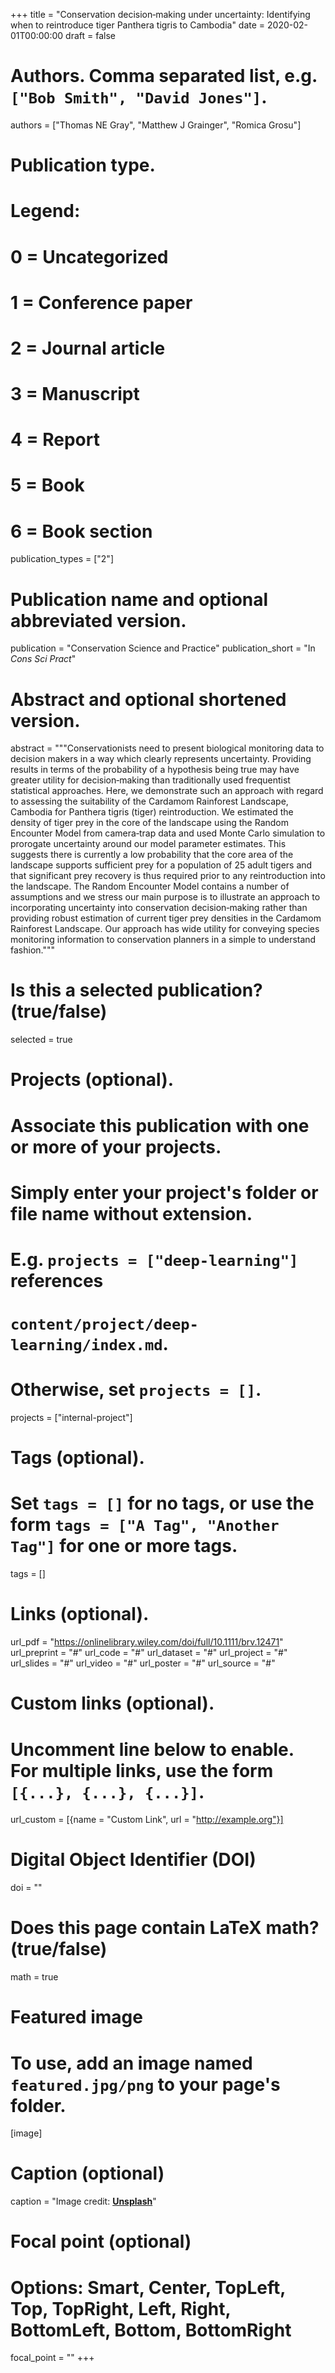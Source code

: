 +++
title = "Conservation decision‐making under uncertainty: Identifying when to reintroduce tiger Panthera tigris to Cambodia"
date = 2020-02-01T00:00:00
draft = false

# Authors. Comma separated list, e.g. `["Bob Smith", "David Jones"]`.
authors = ["Thomas NE Gray", "Matthew J Grainger", "Romica Grosu"]

# Publication type.
# Legend:
# 0 = Uncategorized
# 1 = Conference paper
# 2 = Journal article
# 3 = Manuscript
# 4 = Report
# 5 = Book
# 6 = Book section
publication_types = ["2"]

# Publication name and optional abbreviated version.
publication = "Conservation Science and Practice"
publication_short = "In *Cons Sci Pract*"

# Abstract and optional shortened version.
abstract = """Conservationists need to present biological monitoring data to decision makers in a way which clearly represents uncertainty. Providing results in terms of the probability of a hypothesis being true may have greater utility for decision‐making than traditionally used frequentist statistical approaches. Here, we demonstrate such an approach with regard to assessing the suitability of the Cardamom Rainforest Landscape, Cambodia for Panthera tigris (tiger) reintroduction. We estimated the density of tiger prey in the core of the landscape using the Random Encounter Model from camera‐trap data and used Monte Carlo simulation to prorogate uncertainty around our model parameter estimates. This suggests there is currently a low probability that the core area of the landscape supports sufficient prey for a population of 25 adult tigers and that significant prey recovery is thus required prior to any reintroduction into the landscape. The Random Encounter Model contains a number of assumptions and we stress our main purpose is to illustrate an approach to incorporating uncertainty into conservation decision‐making rather than providing robust estimation of current tiger prey densities in the Cardamom Rainforest Landscape. Our approach has wide utility for conveying species monitoring information to conservation planners in a simple to understand fashion."""

# Is this a selected publication? (true/false)
selected = true

# Projects (optional).
#   Associate this publication with one or more of your projects.
#   Simply enter your project's folder or file name without extension.
#   E.g. `projects = ["deep-learning"]` references 
#   `content/project/deep-learning/index.md`.
#   Otherwise, set `projects = []`.
projects = ["internal-project"]

# Tags (optional).
#   Set `tags = []` for no tags, or use the form `tags = ["A Tag", "Another Tag"]` for one or more tags.
tags = []

# Links (optional).
url_pdf = "https://onlinelibrary.wiley.com/doi/full/10.1111/brv.12471"
url_preprint = "#"
url_code = "#"
url_dataset = "#"
url_project = "#"
url_slides = "#"
url_video = "#"
url_poster = "#"
url_source = "#"

# Custom links (optional).
#   Uncomment line below to enable. For multiple links, use the form `[{...}, {...}, {...}]`.
url_custom = [{name = "Custom Link", url = "http://example.org"}]

# Digital Object Identifier (DOI)
doi = ""

# Does this page contain LaTeX math? (true/false)
math = true

# Featured image
# To use, add an image named `featured.jpg/png` to your page's folder. 
[image]
  # Caption (optional)
  caption = "Image credit: [**Unsplash**](https://unsplash.com/photos/pLCdAaMFLTE)"

  # Focal point (optional)
  # Options: Smart, Center, TopLeft, Top, TopRight, Left, Right, BottomLeft, Bottom, BottomRight
  focal_point = ""
+++


